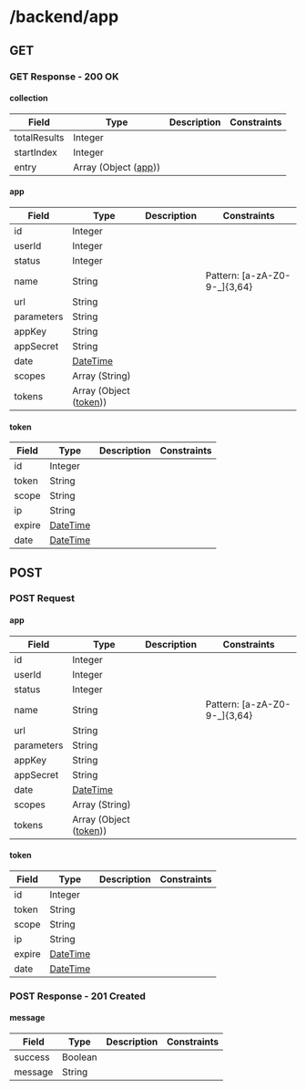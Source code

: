
# /backend/app


## GET


### GET Response - 200 OK

#### collection

Field | Type | Description | Constraints
----- | ---- | ----------- | -----------
totalResults | Integer |  | 
startIndex | Integer |  | 
entry | Array (Object ([app](#psx_model_App))) |  | 

#### app

Field | Type | Description | Constraints
----- | ---- | ----------- | -----------
id | Integer |  | 
userId | Integer |  | 
status | Integer |  | 
name | String |  | Pattern: [a-zA-Z0-9\-\_]{3,64}
url | String |  | 
parameters | String |  | 
appKey | String |  | 
appSecret | String |  | 
date | [DateTime](http://tools.ietf.org/html/rfc3339#section-5.6) |  | 
scopes | Array (String) |  | 
tokens | Array (Object ([token](#psx_model_Token))) |  | 

#### token

Field | Type | Description | Constraints
----- | ---- | ----------- | -----------
id | Integer |  | 
token | String |  | 
scope | String |  | 
ip | String |  | 
expire | [DateTime](http://tools.ietf.org/html/rfc3339#section-5.6) |  | 
date | [DateTime](http://tools.ietf.org/html/rfc3339#section-5.6) |  | 


## POST


### POST Request

#### app

Field | Type | Description | Constraints
----- | ---- | ----------- | -----------
id | Integer |  | 
userId | Integer |  | 
status | Integer |  | 
name | String |  | Pattern: [a-zA-Z0-9\-\_]{3,64}
url | String |  | 
parameters | String |  | 
appKey | String |  | 
appSecret | String |  | 
date | [DateTime](http://tools.ietf.org/html/rfc3339#section-5.6) |  | 
scopes | Array (String) |  | 
tokens | Array (Object ([token](#psx_model_Token))) |  | 

#### token

Field | Type | Description | Constraints
----- | ---- | ----------- | -----------
id | Integer |  | 
token | String |  | 
scope | String |  | 
ip | String |  | 
expire | [DateTime](http://tools.ietf.org/html/rfc3339#section-5.6) |  | 
date | [DateTime](http://tools.ietf.org/html/rfc3339#section-5.6) |  | 


### POST Response - 201 Created

#### message

Field | Type | Description | Constraints
----- | ---- | ----------- | -----------
success | Boolean |  | 
message | String |  | 

